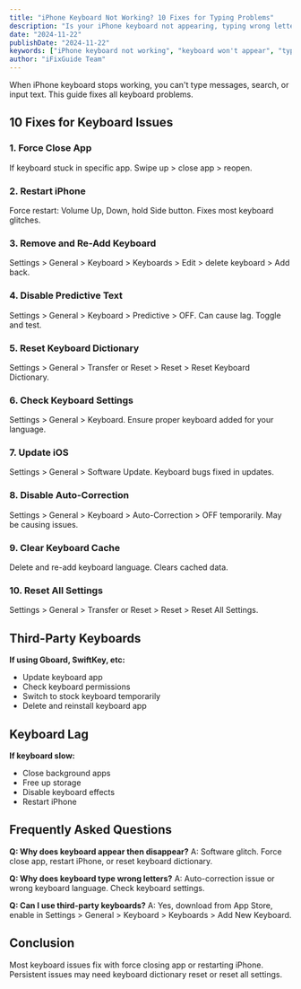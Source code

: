 ```yaml
---
title: "iPhone Keyboard Not Working? 10 Fixes for Typing Problems"
description: "Is your iPhone keyboard not appearing, typing wrong letters, or lagging? Fix all keyboard issues with our troubleshooting guide."
date: "2024-11-22"
publishDate: "2024-11-22"
keywords: ["iPhone keyboard not working", "keyboard won't appear", "typing problems iPhone", "keyboard lagging", "fix iPhone keyboard"]
author: "iFixGuide Team"
---
```


When iPhone keyboard stops working, you can't type messages, search, or input text. This guide fixes all keyboard problems.

## 10 Fixes for Keyboard Issues

### 1. Force Close App
If keyboard stuck in specific app. Swipe up > close app > reopen.

### 2. Restart iPhone
Force restart: Volume Up, Down, hold Side button. Fixes most keyboard glitches.

### 3. Remove and Re-Add Keyboard
Settings > General > Keyboard > Keyboards > Edit > delete keyboard > Add back.

### 4. Disable Predictive Text
Settings > General > Keyboard > Predictive > OFF. Can cause lag. Toggle and test.

### 5. Reset Keyboard Dictionary
Settings > General > Transfer or Reset > Reset > Reset Keyboard Dictionary.

### 6. Check Keyboard Settings
Settings > General > Keyboard. Ensure proper keyboard added for your language.

### 7. Update iOS
Settings > General > Software Update. Keyboard bugs fixed in updates.

### 8. Disable Auto-Correction
Settings > General > Keyboard > Auto-Correction > OFF temporarily. May be causing issues.

### 9. Clear Keyboard Cache
Delete and re-add keyboard language. Clears cached data.

### 10. Reset All Settings
Settings > General > Transfer or Reset > Reset > Reset All Settings.

## Third-Party Keyboards

**If using Gboard, SwiftKey, etc:**
- Update keyboard app
- Check keyboard permissions
- Switch to stock keyboard temporarily
- Delete and reinstall keyboard app

## Keyboard Lag

**If keyboard slow:**
- Close background apps
- Free up storage
- Disable keyboard effects
- Restart iPhone

## Frequently Asked Questions

**Q: Why does keyboard appear then disappear?**
A: Software glitch. Force close app, restart iPhone, or reset keyboard dictionary.

**Q: Why does keyboard type wrong letters?**
A: Auto-correction issue or wrong keyboard language. Check keyboard settings.

**Q: Can I use third-party keyboards?**
A: Yes, download from App Store, enable in Settings > General > Keyboard > Keyboards > Add New Keyboard.

## Conclusion
Most keyboard issues fix with force closing app or restarting iPhone. Persistent issues may need keyboard dictionary reset or reset all settings.
